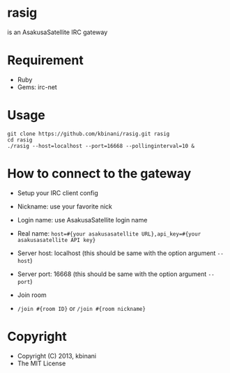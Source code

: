 # rasig

is an AsakusaSatellite IRC gateway

# Requirement

* Ruby
* Gems: irc-net

# Usage

```
git clone https://github.com/kbinani/rasig.git rasig
cd rasig
./rasig --host=localhost --port=16668 --pollinginterval=10 &
```

# How to connect to the gateway

* Setup your IRC client config
 * Nickname: use your favorite nick
 * Login name: use AsakusaSatellite login name
 * Real name: ```host=#{your asakusasatellite URL},api_key=#{your asakusasatellite API key}```
 * Server host: localhost (this should be same with the option argument ```--host```)
 * Server port: 16668 (this should be same with the option argument ```--port```)

* Join room
 * ```/join #{room ID}``` or ```/join #{room nickname}```

# Copyright

* Copyright (C) 2013, kbinani
* The MIT License